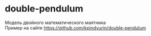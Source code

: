 # double-pendulum
Модель двойного математического маятника  
Пример на сайте https://github.com/kpindyurin/double-pendulum
